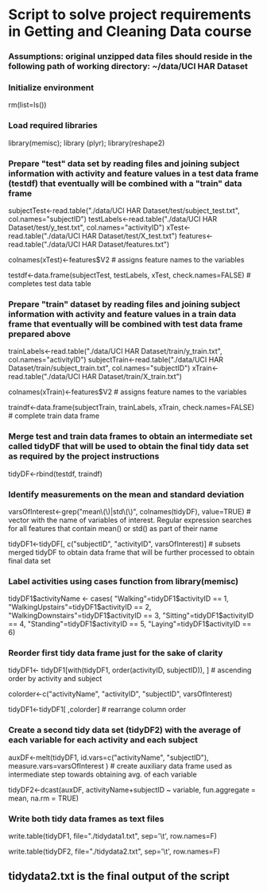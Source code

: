 
# Script to solve project requirements in Getting and Cleaning Data course


### Assumptions: original unzipped data files should reside in the following path of working directory: ~/data/UCI HAR Dataset


### Initialize environment

rm(list=ls())

### Load required libraries

library(memisc);
library (plyr);
library(reshape2)


### Prepare "test" data set by reading files and joining subject information with activity and feature values in a test data frame (testdf) that eventually will be combined with a "train" data frame 

subjectTest<-read.table("./data/UCI HAR Dataset/test/subject_test.txt", col.names="subjectID")
testLabels<-read.table("./data/UCI HAR Dataset/test/y_test.txt", col.names="activityID")
xTest<-read.table("./data/UCI HAR Dataset/test/X_test.txt")
features<-read.table("./data/UCI HAR Dataset/features.txt")

colnames(xTest)<-features$V2     # assigns feature names to the variables

testdf<-data.frame(subjectTest, testLabels, xTest, check.names=FALSE)     # completes test data table


### Prepare "train" dataset by reading files and joining subject information with activity and feature values in a train data frame that eventually will be combined with test data frame prepared above

trainLabels<-read.table("./data/UCI HAR Dataset/train/y_train.txt",  col.names="activityID")
subjectTrain<-read.table("./data/UCI HAR Dataset/train/subject_train.txt",  col.names="subjectID")
xTrain<-read.table("./data/UCI HAR Dataset/train/X_train.txt")

colnames(xTrain)<-features$V2   # assigns feature names to the variables

traindf<-data.frame(subjectTrain, trainLabels, xTrain, check.names=FALSE)  # complete train data frame


### Merge test and train data frames to obtain an intermediate set called tidyDF that will be used to obtain the final tidy data set as required by the project instructions

tidyDF<-rbind(testdf, traindf)



### Identify measurements  on the mean and standard deviation

varsOfInterest<-grep("mean\\(\\)|std\\(\\)", colnames(tidyDF), value=TRUE)  # vector with the name of variables of interest. Regular expression searches for all features that contain mean() or std() as part of their name

tidyDF1<-tidyDF[, c("subjectID", "activityID", varsOfInterest)]  # subsets merged tidyDF to obtain data frame that will be further processed to obtain final data set


### Label activities using cases function from library(memisc)

tidyDF1$activityName <- cases(
  "Walking"=tidyDF1$activityID == 1,
  "WalkingUpstairs"=tidyDF1$activityID == 2,
  "WalkingDownstairs"=tidyDF1$activityID == 3,
  "Sitting"=tidyDF1$activityID == 4,
  "Standing"=tidyDF1$activityID == 5,
  "Laying"=tidyDF1$activityID == 6)


### Reorder first tidy data frame just for the sake of clarity

tidyDF1<- tidyDF1[with(tidyDF1, order(activityID, subjectID)), ] # ascending order by activity and subject

colorder<-c("activityName", "activityID", "subjectID", varsOfInterest)

tidyDF1<-tidyDF1[ ,colorder] # rearrange column order



### Create a second tidy data set (tidyDF2) with the average of each variable for each activity and each subject

auxDF<-melt(tidyDF1, id.vars=c("activityName", "subjectID"), measure.vars=varsOfInterest )  # create auxiliary data frame used as intermediate step towards obtaining avg. of each variable

tidyDF2<-dcast(auxDF, activityName+subjectID ~ variable, fun.aggregate = mean, na.rm = TRUE)


### Write both tidy data frames as text files

write.table(tidyDF1, file="./tidydata1.txt", sep='\t', row.names=F)   

write.table(tidyDF2, file="./tidydata2.txt", sep='\t', row.names=F) 

## tidydata2.txt is the final output of the script
